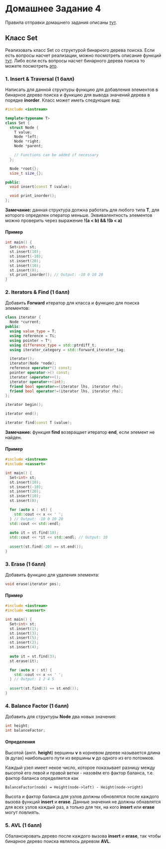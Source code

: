 # Домашнее Задание 4
Правила отправки домашнего задания описаны [тут](./info.md).

## Класс Set
Реализовать класс Set со структурой бинарного дерева поиска.
Если есть вопросы насчет реализации, можно посмотреть описание функций [тут](https://en.cppreference.com/w/cpp/container/set).
Либо если есть вопросы насчет бинарного дерева поиска то можете посмотреть [это](https://www.programiz.com/dsa/binary-search-tree).
### 1. Insert & Traversal (1 балл)
Написать для данной структуры функцию для добавления элементов в
бинарное дерево поиска и функцию для вывода значений дерева в порядке **inorder**.
Класс может иметь следующие вид:
```c++
#include <iostream>

template<typename T>
class Set {
  struct Node {
    T value;
    Node *left;
    Node *right;
    Node *parent;

    // Functions can be added if necessary
  };

  Node *root{};
  size_t size_{};

public:
  void insert(const T &value);

  void print_inorder();
};
```

**Замечание:** данная структура должна работать для любого типа **T**,
для которого определен оператор меньше.
Эквивалентность элементов можно проверить через выражение
**!(a < b) && !(b < a)**

#### Пример
```c++
int main() {
  Set<int> st;
  st.insert(10);
  st.insert(-10);
  st.insert(20);
  st.insert(10);
  st.insert(0);
  st.print_inorder(); // Output: -10 0 10 20
}
```

### 2. Iterators & Find (1 балл)
Добавить **Forward** итератор для класса и функцию для поиска элементов:
```c++
class iterator {
  Node *current;
public:
  using value_type = T;
  using reference = T&;
  using pointer = T*;
  using difference_type = std::ptrdiff_t;
  using iterator_category = std::forward_iterator_tag;

  iterator();
  iterator(Node *node);
  reference operator*() const;
  pointer operator->() const;
  iterator &operator++();
  iterator operator++(int);
  friend bool operator==(iterator lhs, iterator rhs);
  friend bool operator!=(iterator lhs, iterator rhs);
};

iterator begin();

iterator end();

iterator find(const T &value);
```

**Замечание:** функция **find** возвращает итератор **end**,
если элемент не найден.

#### Пример
```c++
#include <iostream>
#include <cassert>

int main() {
  Set<int> st;
  st.insert(10);
  st.insert(-10);
  st.insert(20);
  st.insert(10);
  st.insert(0);

  for (auto x : st) {
    std::cout << x << ' ';
  } // Output: -10 0 10 20
  std::cout << std::endl;
  
  auto it = st.find(10);
  std::cout << *it << std::endl; // Output: 10
  
  assert(st.find(-20) == st.end());
}
```

### 3. Erase (1 балл)
Добавить функцию для удаления элемента:
```c++
void erase(iterator pos);
```

#### Пример
```c++
#include <iostream>
#include <cassert>

int main() {
  Set<int> st;
  st.insert(1);
  st.insert(3);
  st.insert(5);
  st.insert(2);
  st.insert(4);
  
  auto it = st.find(3);
  st.erase(it);

  for (auto x : st) {
    std::cout << x << ' ';
  } // Output: 1 2 4 5
  
  assert(st.find(3) == st.end());
}
```

### 4. Balance Factor (1 балл)
Добавить для структуры **Node** два новых значения:
```c++
int height;
int balanceFactor;
```
#### Определения
Высотой (англ. **height**) вершины **v** в корневом дереве называется длина (в дугах)
наибольшего пути из вершины **v** до одного из его потомков.

Каждый узел имеет некое число,
которое показывает разницу между высотой его
левой и правой ветки - назовём его фактор баланса,
т.е. фактор баланса определяется как
```
BalanceFactor(node) = Height(node->left) - Height(node->right)
```

Высота и фактор баланса для узлов должны обновлятся после каждого вызова функций **insert** и **erase**.
Данные значения не должны обнавлятся для всех узлов каждый раз,
а только для тех, на кого **insert** или **erase** могут повлиять.

### 5. AVL (1 балл)
Сбалансировать дерево после каждого вызова **insert** и **erase**,
так чтобы бинарное дерево поиска являлось деревом **AVL**.
